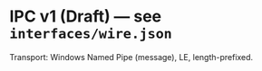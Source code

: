 # IPC v1 (Draft) — see `interfaces/wire.json`
Transport: Windows Named Pipe (message), LE, length-prefixed.
